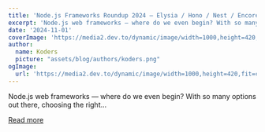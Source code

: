 ```yaml
---
title: 'Node.js Frameworks Roundup 2024 — Elysia / Hono / Nest / Encore — Which should you pick?'
excerpt: 'Node.js web frameworks — where do we even begin? With so many options out there, choosing the right...'
date: '2024-11-01'
coverImage: 'https://media2.dev.to/dynamic/image/width=1000,height=420,fit=cover,gravity=auto,format=auto/https%3A%2F%2Fdev-to-uploads.s3.amazonaws.com%2Fuploads%2Farticles%2Fp1e85q4vypcch88es74u.png'
author:
  name: Koders
  picture: "assets/blog/authors/koders.png"
ogImage:
  url: 'https://media2.dev.to/dynamic/image/width=1000,height=420,fit=cover,gravity=auto,format=auto/https%3A%2F%2Fdev-to-uploads.s3.amazonaws.com%2Fuploads%2Farticles%2Fp1e85q4vypcch88es74u.png'
---
```


Node.js web frameworks — where do we even begin? With so many options out there, choosing the right...

[Read more](https://dev.to/encore/nodejs-frameworks-roundup-2024-elysia-hono-nest-encore-which-should-you-pick-19oj)
